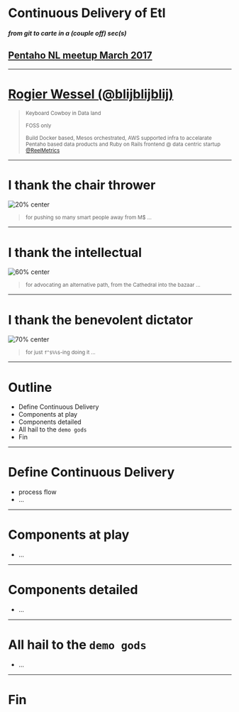 <!-- $theme: gaia -->
<!-- template: gaia -->

# Continuous Delivery of Etl
##### from git to carte in a (couple off) sec(s)

## [Pentaho NL meetup March 2017](https://www.meetup.com/Pentaho-NL-Meetup/events/236959320/)

---

# [Rogier Wessel (@blijblijblij)](https://github.com/blijblijblij)

> <small>Keyboard Cowboy in Data land
> 
> FOSS only 
> 
> Build Docker based, Mesos orchestrated, AWS supported infra to accelarate Pentaho based data products and Ruby on Rails frontend  @ data centric startup [@ReelMetrics](https://www.reelmetrics.com)
> </small>

---

# I thank the chair thrower
![20% center](https://i.kinja-img.com/gawker-media/image/upload/s--HxQKg6iO--/buerab4pnikuh3nhbhr4.jpg)

> <small>for pushing so many smart people away from M$ ...</small>

---

# I thank the intellectual
![60% center](https://upload.wikimedia.org/wikipedia/commons/e/e2/Eric_S_Raymond_portrait.jpg)

> <small>for advocating an alternative path, from the Cathedral into the bazaar ...</small>

---

# I thank the benevolent dictator
![70% center](https://cdn.arstechnica.net/wp-content/uploads/2013/02/linus-eff-you-640x363.png)

> <small>for just `f^$%%$`-ing doing it ...</small>

---

# Outline

- Define Continuous Delivery
- Components at play
- Components detailed
- All hail to the `demo gods`
- Fin

<!-- page_number: true -->

---

# Define Continuous Delivery
- process flow
- ...

<!-- page_number: true -->

---

# Components at play
- ...

<!-- page_number: true -->

---

# Components detailed
- ...

<!-- page_number: true -->

---

# All hail to the `demo gods`
- ...

<!-- page_number: true -->


---

# Fin

<!-- page_number: false -->